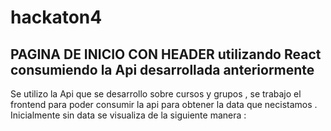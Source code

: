 # hackaton4
## PAGINA DE INICIO CON HEADER utilizando  React  consumiendo la Api  desarrollada anteriormente

Se utilizo la Api que se desarrollo sobre cursos y grupos , se trabajo  el frontend para poder consumir la api
para obtener la data que necistamos  .
Inicialmente sin data se visualiza de la siguiente manera : 
